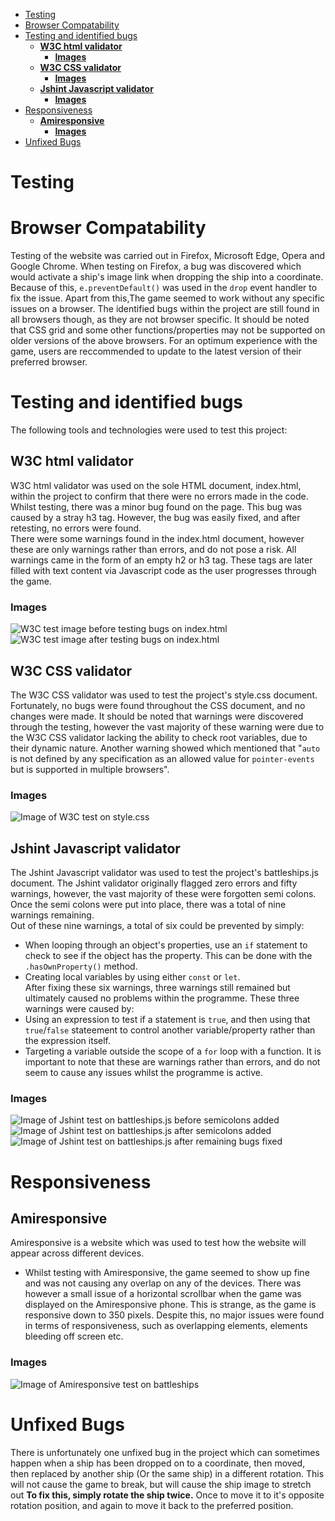 - [Testing](#testing)
- [Browser Compatability](#browser-compatability)
- [Testing and identified bugs](#testing-and-identified-bugs)
  - [**W3C html validator**](#w3c-html-validator)
    - [**Images**](#images)
  - [**W3C CSS validator**](#w3c-css-validator)
    - [**Images**](#images-1)
  - [**Jshint Javascript validator**](#jshint-javascript-validator)
    - [**Images**](#images-2)
- [Responsiveness](#responsiveness)
  - [**Amiresponsive**](#amiresponsive)
    - [**Images**](#images-3)
- [Unfixed Bugs](#unfixed-bugs)
# Testing
# Browser Compatability
Testing of the website was carried out in Firefox, Microsoft Edge, Opera and Google Chrome. When testing on Firefox, a bug was discovered which would activate a ship's image link when dropping the ship into a coordinate. Because of this, ```e.preventDefault()``` was used in the ```drop``` event handler to fix the issue.
Apart from this,The game seemed to work without any specific issues on a browser. The identified bugs within the project are still found in all browsers though, as they are not browser specific.
It should be noted that CSS grid and some other functions/properties may not be supported on older versions of the above browsers. For an optimum experience with the game, users are reccommended to update to the latest version of their preferred browser.
# Testing and identified bugs
The following tools and technologies were used to test this project:
## **W3C html validator**
W3C html validator was used on the sole HTML document, index.html, within the project to confirm that there were no errors made in the code. Whilst testing, there was a minor bug found on the page. This bug was caused by a stray h3 tag. However, the bug was easily fixed, and after retesting, no errors were found.  
There were some warnings found in the index.html document, however these are only warnings rather than errors, and do not pose a risk. All warnings came in the form of an empty h2 or h3 tag. These tags are later filled with text content via Javascript code as the user progresses through the game.
### **Images**  
  ![W3C test image before testing bugs on index.html](assets/code-screenshots/w3c-html-validation-testing-before.png "W3C test before testing bugs on index.html")
  ![W3C test image after testing bugs on index.html](assets/code-screenshots/w3c-html-validation-testing-after.png "W3C test after testing bugs on index.html")
## **W3C CSS validator**
The W3C CSS validator was used to test the project's style.css document. 
Fortunately, no bugs were found throughout the CSS document, and no changes were made. It should be noted that warnings were discovered through the testing, however the vast majority of these warning were due to the W3C CSS validator lacking the ability to check root variables, due to their dynamic nature. Another warning showed which mentioned that "```auto``` is not defined by any specification as an allowed value for ```pointer-events``` but is supported in multiple browsers".
### **Images**
  ![Image of W3C test on style.css](assets/code-screenshots/w3c-css-validation-testing.png "W3C test on style.css")
## **Jshint Javascript validator**
The Jshint Javascript validator was used to test the project's battleships.js document. The Jshint validator originally flagged zero errors and fifty warnings, however, the vast majority of these were forgotten semi colons. Once the semi colons were put into place, there was a total of nine warnings remaining.  
Out of these nine warnings, a total of six could be prevented by simply:
  - When looping through an object's properties, use an ```if``` statement to check to see if the object has the property. This can be done with the ```.hasOwnProperty()``` method.
  - Creating local variables by using either ```const``` or ```let```.  
After fixing these six warnings, three warnings still remained but ultimately caused no problems within the programme. These three warnings were caused by:
  - Using an expression to test if a statement is ```true```, and then using that ```true```/```false``` stateement to control another variable/property rather than the expression itself.
  - Targeting a variable outside the scope of a ```for``` loop with a function.
It is important to note that these are warnings rather than errors, and do not seem to cause any issues whilst the programme is active.
### **Images**
![Image of Jshint test on battleships.js before semicolons added](assets/code-screenshots/jshint-javascript-testing-before-semicolons.png "jshint test on battleships.js")
![Image of Jshint test on battleships.js after semicolons added](assets/code-screenshots/jshint-javascript-testing-before.png "jshint test on battleships.js")
![Image of Jshint test on battleships.js after remaining bugs fixed](assets/code-screenshots/jshint-javascript-testing-after.png "jshint test on battleships.js")
# Responsiveness
## **Amiresponsive**
Amiresponsive is a website which was used to test how the website will appear across different devices.
- Whilst testing with Amiresponsive, the game seemed to show up fine and was not causing any overlap on any of the devices. There was however a small issue of a horizontal scrollbar when the game was displayed on the Amiresponsive phone. This is strange, as the game is responsive down to 350 pixels. Despite this, no major issues were found in terms of responsiveness, such as overlapping elements, elements bleeding off screen etc.
### **Images**
![Image of Amiresponsive test on battleships](assets/code-screenshots/am-i-responsive-testing.png "Amiresponsive test on battleships")
# Unfixed Bugs
There is unfortunately one unfixed bug in the project which can sometimes happen when a ship has been dropped on to a coordinate, then moved, then replaced by another ship (Or the same ship) in a different rotation. This will not cause the game to break, but will cause the ship image to stretch out
**To fix this, simply rotate the ship twice.** Once to move it to it's opposite rotation position, and again to move it back to the preferred position.
